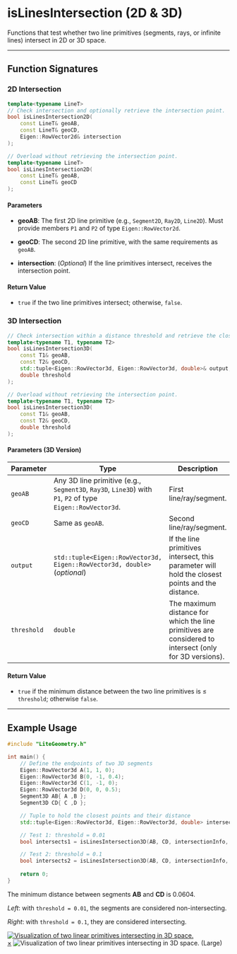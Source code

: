 # **isLinesIntersection (2D & 3D)**

Functions that test whether two line primitives (segments, rays, or infinite lines) intersect in 2D or 3D space.

---

## **Function Signatures**

### **2D Intersection**

```cpp
template<typename LineT>
// Check intersection and optionally retrieve the intersection point.
bool isLinesIntersection2D(
    const LineT& geoAB,
    const LineT& geoCD,
    Eigen::RowVector2d& intersection
);

// Overload without retrieving the intersection point. 
template<typename LineT>
bool isLinesIntersection2D(
    const LineT& geoAB,
    const LineT& geoCD
);
```
#### **Parameters**

- **geoAB**: The first 2D line primitive (e.g., `Segment2D`, `Ray2D`, `Line2D`). Must provide members `P1` and `P2` of type `Eigen::RowVector2d`.

- **geoCD**: The second 2D line primitive, with the same requirements as `geoAB`.

- **intersection**: (*Optional*) If the line primitives intersect, receives the intersection point.


#### **Return Value**
- `true` if the two line primitives intersect; otherwise, `false`.


### **3D Intersection**

```cpp
// Check intersection within a distance threshold and retrieve the closest points.
template<typename T1, typename T2>
bool isLinesIntersection3D(
    const T1& geoAB,
    const T2& geoCD,
    std::tuple<Eigen::RowVector3d, Eigen::RowVector3d, double>& output,
    double threshold
);

// Overload without retrieving the intersection point.
template<typename T1, typename T2>
bool isLinesIntersection3D(
    const T1& geoAB,
    const T2& geoCD,
    double threshold
);
```

#### **Parameters (3D Version)**

| Parameter         | Type                               | Description                                                                                                 |
|-------------------|------------------------------------|-------------------------------------------------------------------------------------------------------------|
| `geoAB`           | Any 3D line primitive (e.g., `Segment3D`, `Ray3D`, `Line3D`) with `P1`, `P2` of type `Eigen::RowVector3d`.              | First line/ray/segment. |
| `geoCD`           | Same as `geoAB`.              | Second line/ray/segment. |
| `output`          | `std::tuple<Eigen::RowVector3d, Eigen::RowVector3d, double>` (*optional*) | If the line primitives intersect, this parameter will hold the closest points and the distance.           |
| `threshold`       | `double`                           | The maximum distance for which the line primitives are considered to intersect (only for 3D versions).    |


#### **Return Value**
- `true` if the minimum distance between the two line primitives is ≤ `threshold`; otherwise `false`.

---

## **Example Usage**

```cpp
#include "LiteGeometry.h"

int main() {
    // Define the endpoints of two 3D segments
    Eigen::RowVector3d A(1, 1, 0);
    Eigen::RowVector3d B(0, -1, 0.4);
    Eigen::RowVector3d C(1, -1, 0);
    Eigen::RowVector3d D(0, 0, 0.5);
    Segment3D AB{ A ,B };
    Segment3D CD{ C ,D };

    // Tuple to hold the closest points and their distance
    std::tuple<Eigen::RowVector3d, Eigen::RowVector3d, double> intersectionInfo;

    // Test 1: threshold = 0.01
    bool intersects1 = isLinesIntersection3D(AB, CD, intersectionInfo, 0.01);

    // Test 2: threshold = 0.1
    bool intersects2 = isLinesIntersection3D(AB, CD, intersectionInfo, 0.1);
    
    return 0;
}
```

The minimum distance between segments **AB** and **CD** is 0.0604.

*Left*: with `threshold = 0.01`, the segments are considered non-intersecting.

*Right*: with `threshold = 0.1`, they are considered intersecting.

<a id="close-lightbox" style="display: none;"></a>
<div class="single-img-container">
    <a href="#lightbox-single" class="lightbox-trigger">
        <img src="../fig/isLinesIntersection.png" 
             alt="Visualization of two linear primitives intersecting in 3D space."> 
    </a>
</div>

<div id="lightbox-single" class="lightbox">
    <a href="#close-lightbox" class="lightbox-close">&times;</a>
    <img src="../fig/isLinesIntersection.png" alt="Visualization of two linear primitives intersecting in 3D space. (Large)">
</div>